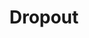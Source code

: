 ---
title: Dropout
related_terms:
 - regularization
references:
 - "[Dropout (neural networks) - Wikipedia](https://en.wikipedia.org/wiki/Dropout_(neural_networks))"
 - "[How does the dropout method work in deep learning? - Quora](https://www.quora.com/How-does-the-dropout-method-work-in-deep-learning)"
 - "[Improving neural networks by preventing co-adaptation of feature detectors](https://arxiv.org/abs/1207.0580)"
---